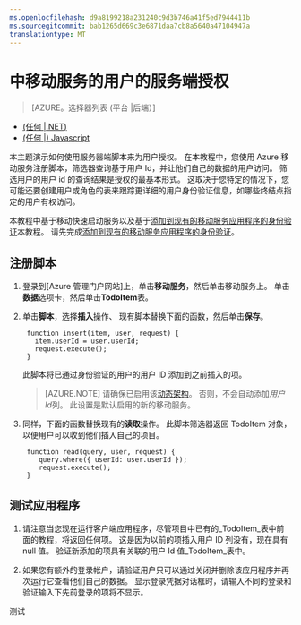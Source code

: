 ```yaml
---
ms.openlocfilehash: d9a8199218a231240c9d3b746a41f5ed7944411b
ms.sourcegitcommit: bab1265d669c3e6871daa7cb8a5640a47104947a
translationtype: MT
---
```

<properties
    pageTitle="服务端授权的 JavaScript 后端移动服务中的用户 |Microsoft Azure"
    description="了解如何在 JavaScript 的 Azure 移动服务的后端用户授权"
    services="mobile-services"
    documentationCenter=""
    authors="krisragh"
    manager="dwrede"
    editor=""/>

<tags
    ms.service="mobile-services"
    ms.workload="mobile"
    ms.tgt_pltfrm="mobile-multiple"
    ms.topic="article"
    ms.devlang="javascript"
    ms.date="08/25/2015"
    ms.author="krisragh"/>

# 中移动服务的用户的服务端授权

> [AZURE。选择器列表 (平台 |后端）]
- [(任何 |.NET)](mobile-services-dotnet-backend-service-side-authorization.md)
- [(任何 |) Javascript](mobile-services-javascript-backend-service-side-authorization.md)

本主题演示如何使用服务器端脚本来为用户授权。 在本教程中，您使用 Azure 移动服务注册脚本，筛选器查询基于用户 Id，并让他们自己的数据的用户访问。 筛选用户的用户 id 的查询结果是授权的最基本形式。 这取决于您特定的情况下，您可能还要创建用户或角色的表来跟踪更详细的用户身份验证信息，如哪些终结点指定的用户有权访问。

本教程中基于移动快速启动服务以及基于[添加到现有的移动服务应用程序的身份验证]本教程。 请先完成[添加到现有的移动服务应用程序的身份验证]。

## <a name="register-scripts"></a>注册脚本

1. 登录到[Azure 管理门户网站]上，单击**移动服务**，然后单击移动服务上。 单击**数据**选项卡，然后单击**TodoItem**表。

2. 单击**脚本**，选择**插入**操作、 现有脚本替换下面的函数，然后单击**保存**。 

        function insert(item, user, request) {
          item.userId = user.userId;
          request.execute();
        }

    此脚本将已通过身份验证的用户的用户 ID 添加到之前插入的项。

    >[AZURE.NOTE] 请确保已启用该[动态架构](https://msdn.microsoft.com/library/azure/jj193175.aspx)。 否则，不会自动添加*用户 Id*列。 此设置是默认启用的新的移动服务。

3. 同样，下面的函数替换现有的**读取**操作。 此脚本筛选器返回 TodoItem 对象，以便用户可以收到他们插入自己的项目。

        function read(query, user, request) {
           query.where({ userId: user.userId });
           request.execute();
        }

## <a name="test-app"></a>测试应用程序

1. 请注意当您现在运行客户端应用程序，尽管项目中已有的_TodoItem_表中前面的教程，将返回任何项。 这是因为以前的项插入用户 ID 列没有，现在具有 null 值。 验证新添加的项具有关联的用户 Id 值_TodoItem_表中。

2. 如果您有额外的登录帐户，请验证用户只可以通过关闭并删除该应用程序并再次运行它查看他们自己的数据。 显示登录凭据对话框时，请输入不同的登录和验证输入下先前登录的项将不显示。

<!-- Anchors. -->
[注册服务器脚本]: #register-scripts
[下一步行动]:#next-steps

<!-- Images. -->

<!-- URLs. -->

[Windows 推式通知和实时连接]: http://go.microsoft.com/fwlink/p/?LinkID=257677
[移动服务服务器脚本引用]: http://go.microsoft.com/fwlink/p/?LinkId=262293
[我的应用程序的仪表板]: http://go.microsoft.com/fwlink/p/?LinkId=262039
[添加到现有的移动服务应用程序的身份验证]: /develop/mobile/tutorials/get-started-with-users-ios

[Azure 的管理门户]: https://manage.windowsazure.com/
 

测试
